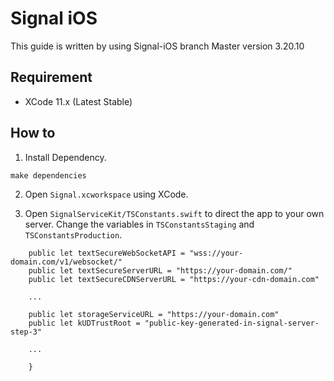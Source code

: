 # Signal iOS
This guide is written by using Signal-iOS branch Master version 3.20.10

## Requirement
* XCode 11.x (Latest Stable)

## How to
1. Install Dependency.
```
make dependencies
```

2. Open `Signal.xcworkspace` using XCode.

3. Open `SignalServiceKit/TSConstants.swift` to direct the app to your own server. Change the variables in `TSConstantsStaging` and `TSConstantsProduction`.
```
    public let textSecureWebSocketAPI = "wss://your-domain.com/v1/websocket/"
    public let textSecureServerURL = "https://your-domain.com/"
    public let textSecureCDNServerURL = "https://your-cdn-domain.com"
    
    ...

    public let storageServiceURL = "https://your-domain.com"
    public let kUDTrustRoot = "public-key-generated-in-signal-server-step-3"

    ...

    }
```
